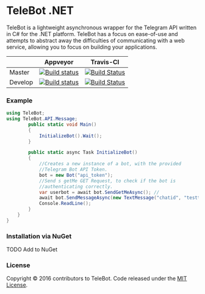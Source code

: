 # TeleBot .NET

TeleBot is a lightweight asynchronous wrapper for the Telegram API written in C# for the .NET platform. TeleBot has a focus on ease-of-use and attempts to abstract away the difficulties of communicating with a web service, allowing you to focus on building your applications.

|         | Appveyor                                                                                                                                                                | Travis-CI                                                                                                          |
|---------|-------------------------------------------------------------------------------------------------------------------------------------------------------------------------|--------------------------------------------------------------------------------------------------------------------|
| Master  | [![Build status](https://ci.appveyor.com/api/projects/status/g5q95c3wt7f1xqm1?svg=true)](https://ci.appveyor.com/project/kreynes/telebot)                               | [![Build Status](https://travis-ci.org/kreynes/TeleBot.svg?branch=master)](https://travis-ci.org/kreynes/TeleBot)  |
| Develop | [![Build status](https://ci.appveyor.com/api/projects/status/g5q95c3wt7f1xqm1/branch/develop?svg=true)](https://ci.appveyor.com/project/kreynes/telebot/branch/develop) | [![Build Status](https://travis-ci.org/kreynes/TeleBot.svg?branch=develop)](https://travis-ci.org/kreynes/TeleBot) |

### Example

```csharp
using TeleBot;
using TeleBot.API.Message;
        public static void Main()
        {
            InitializeBot().Wait();
        }

        public static async Task InitializeBot()
        {
            //Creates a new instance of a bot, with the provided 
            //Telegram Bot API Token.
            bot = new Bot("api_token"); 
            //Send s getMe GET Request, to check if the bot is 
            //authenticating correctly.
            var userbot = await bot.SendGetMeAsync(); //
            await bot.SendMessageAsync(new TextMessage("chatid", "testtext"));
            Console.ReadLine();
        }
    }
}
```

### Installation via NuGet
TODO Add to NuGet

### License

Copyright © 2016 contributors to TeleBot. Code released under the [MIT License](https://github.com/kreynes/TeleBot/blob/master/LICENSE.md).

